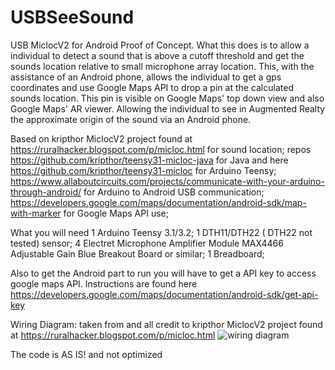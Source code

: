 # USBSeeSound
USB MiclocV2 for Android Proof of Concept. What this does is to allow a individual to detect a sound that is above a cutoff threshold and get the sounds
location relative to small microphone array location. This, with the assistance of an Android phone, allows the individual to get a gps coordinates and use Google Maps
API to drop a pin at the calculated sounds location. This pin is visible on Google Maps' top down view and also Google Maps' AR viewer. Allowing the individual to see in Augmented Realty the approximate origin of the sound via an Android phone. 

Based on kripthor MiclocV2 project found at https://ruralhacker.blogspot.com/p/micloc.html for sound location;
repos https://github.com/kripthor/teensy31-micloc-java for Java and here https://github.com/kripthor/teensy31-micloc for Arduino Teensy;
https://www.allaboutcircuits.com/projects/communicate-with-your-arduino-through-android/ for Arduino to Android USB communication;
https://developers.google.com/maps/documentation/android-sdk/map-with-marker for Google Maps API use;



What you will need
1 Arduino Teensy 3.1/3.2;
1 DTH11/DTH22 ( DTH22 not tested) sensor;
4 Electret Microphone Amplifier Module MAX4466 Adjustable Gain Blue Breakout Board or similar;
1 Breadboard;

Also to get the Android part to run you will have to get a API key to access google maps API. Instructions are found here  
https://developers.google.com/maps/documentation/android-sdk/get-api-key

Wiring Diagram: taken from and all credit to kripthor MiclocV2 project found at https://ruralhacker.blogspot.com/p/micloc.html 
![wiring diagram](https://user-images.githubusercontent.com/97481499/149629940-39481cfd-9298-4d0b-94be-99061c1a6706.jpg)

The code is AS IS! and not optimized
